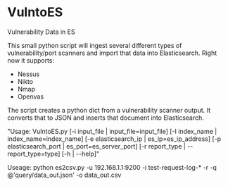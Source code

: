 VulntoES
========

Vulnerability Data in ES

This small python script will ingest several different types of vulnerability/port scanners and import that data into Elasticsearch. Right now it supports:
 - Nessus
 - Nikto
 - Nmap
 - Openvas 

The script creates a python dict from a vulnerability scanner output. It converts that to JSON and inserts that document into Elasticsearch.

"Usage: VulntoES.py [-i input_file | input_file=input_file] [-I index_name | index_name=index_name] [-e elasticsearch_ip | es_ip=es_ip_address] [-p elasticsearch_port | es_port=es_server_port] [-r report_type | --report_type=type] [-h | --help]"

Useage:
python es2csv.py -u 192.168.1.1:9200 -i test-request-log-* -r -q @'query/data_out.json' -o data_out.csv
